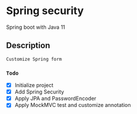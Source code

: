 # Spring security

Spring boot with Java 11

## Description

```
Customize Spring form
```

### `Todo`

- [x] Initialize project
- [x] Add Spring Security
- [x] Apply JPA and PasswordEncoder
- [x] Apply MockMVC test and customize annotation
